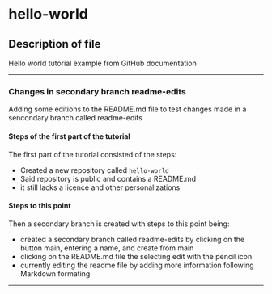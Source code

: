 # hello-world

## Description of file
Hello world tutorial example from GitHub documentation

--------------------------------------------------------------------------------

### Changes in secondary branch readme-edits
Adding some editions to the README.md file to test changes made in a sencondary branch called readme-edits

#### Steps of the first part of the tutorial

The first part of the tutorial consisted of the steps:

- Created a new repository called ```hello-world```
- Said repository is public and contains a README.md
- it still lacks a licence and other personalizations

#### Steps to this point

Then a secondary branch is created with steps to this point being:

- created a secondary branch called readme-edits by clicking on the button main, entering a name, and create from main 
- clicking on the README.md file the selecting edit with the pencil icon
- currently editing the readme file by adding more information following Markdown formating

--------------------------------------------------------------------------------
